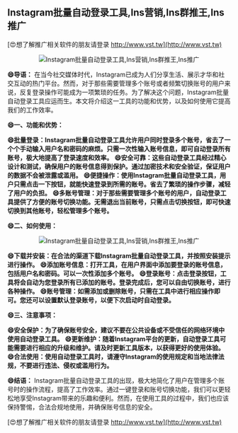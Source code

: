 ## **Instagram批量自动登录工具,Ins营销,Ins群推王,Ins推广**

[😍想了解推广相关软件的朋友请登录 http://www.vst.tw](http://www.vst.tw)

 <center><img src="https://vst.tw/MP4/tuiguang/png/1.png" alt="Instagram批量自动登录工具,Ins营销,Ins群推王,Ins推广"></center>

**😄导语：**
在当今社交媒体时代，Instagram已成为人们分享生活、展示才华和社交互动的热门平台。然而，对于那些需要管理多个账号或者频繁切换账号的用户来说，反复登录操作可能成为一项繁琐的任务。为了解决这个问题，Instagram批量自动登录工具应运而生。本文将介绍这一工具的功能和优势，以及如何使用它提高我们的工作效率。

**😄一、功能和优势：**

**😄批量登录：Instagram批量自动登录工具允许用户同时登录多个账号，省去了一个个手动输入用户名和密码的麻烦。只需一次性输入账号信息，即可自动登录所有账号，极大地提高了登录速度和效率。**
**😄安全可靠：这些自动登录工具经过精心设计和测试，确保用户的账号信息得到保护。通过加密技术和安全验证，保证用户的数据不会被泄露或滥用。**
**😄便捷操作：使用Instagram批量自动登录工具，用户只需点击一下按钮，就能快速登录到所需的账号。省去了繁琐的操作步骤，减轻了用户的负担。**
**😄多账号管理：对于那些需要管理多个账号的用户，自动登录工具提供了方便的账号切换功能。无需退出当前账号，只需点击切换按钮，即可快速切换到其他账号，轻松管理多个账号。**

**😄二、如何使用：**

 <center><img src="https://vst.tw/MP4/tuiguang/png/1.png" alt="Instagram批量自动登录工具,Ins营销,Ins群推王,Ins推广"></center>

**😄下载并安装：在合法的渠道下载Instagram批量自动登录工具，并按照安装提示进行操作。**
**😄添加账号信息：打开工具，在用户界面中添加要登录的账号信息，包括用户名和密码。可以一次性添加多个账号。**
**😄登录账号：点击登录按钮，工具将会自动为您登录所有已添加的账号。登录完成后，您可以自由切换账号，进行各种操作。**
**😄账号管理：如需添加或删除账号，只需在工具中进行相应操作即可。您还可以设置默认登录账号，以便下次启动时自动登录。**

**😄三、注意事项：**

**😄安全保护：为了确保账号安全，建议不要在公共设备或不受信任的网络环境中使用自动登录工具。**
**😄更新维护：随着Instagram平台的更新，自动登录工具可能需要进行相应的升级和维护。请及时更新工具版本，以获得更好的使用体验。**
**😄合法使用：使用自动登录工具时，请遵守Instagram的使用规定和当地法律法规，不要进行违法、侵权或滥用行为。**

**😄结语：**
Instagram批量自动登录工具的出现，极大地简化了用户在管理多个账号时的操作流程，提高了工作效率。通过一键登录和账号切换功能，我们可以更轻松地享受Instagram带来的乐趣和便利。然而，在使用工具的过程中，我们也应该保持警惕，合法合规地使用，并确保账号信息的安全。

[😍想了解推广相关软件的朋友请登录 http://www.vst.tw](http://www.vst.tw)



